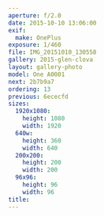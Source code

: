 ```yaml
---
aperture: f/2.0
date: 2015-10-10 13:06:00
exif:
  make: OnePlus
exposure: 1/460
file: IMG_20151010_130558
gallery: 2015-glen-clova
layout: gallery-photo
model: One A0001
next: 2b7b9a7
ordering: 13
previous: 6ececfd
sizes:
  1920x1080:
    height: 1080
    width: 1920
  640w:
    height: 360
    width: 640
  200x200:
    height: 200
    width: 200
  96x96:
    height: 96
    width: 96
title: 
---
```

